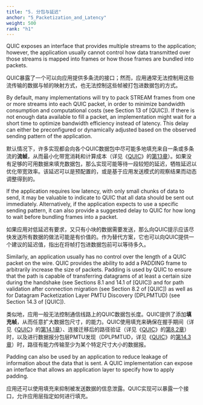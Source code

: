 ```yaml
---
title: "5. 分包与延迟"
anchor: "5_Packetization_and_Latency"
weight: 500
rank: "h1"
---
```


QUIC exposes an interface that provides multiple streams to the application; however, the application usually cannot control how data transmitted over those streams is mapped into frames or how those frames are bundled into packets.

QUIC暴露了一个可以向应用提供多条流的接口；然而，应用通常无法控制用这些流传输的数据与帧的映射方式，也无法控制这些帧被打包进数据包的方式。

By default, many implementations will try to pack STREAM frames from one or more streams into each QUIC packet, in order to minimize bandwidth consumption and computational costs (see Section 13 of [QUIC]). If there is not enough data available to fill a packet, an implementation might wait for a short time to optimize bandwidth efficiency instead of latency. This delay can either be preconfigured or dynamically adjusted based on the observed sending pattern of the application.

默认情况下，许多实现都会向各个QUIC数据包中尽可能多地填充来自一条或多条流的**流帧**，从而最小化带宽消耗和计算成本（详见《[QUIC]()》的[第13章]()）。如果没有足够的可用数据来填充数据包，那么实现可能等待一段较短的延迟，牺牲延迟以优化带宽效率。该延迟可以是预配置的，或是基于应用发送模式的观察结果而动态调整得到的。

If the application requires low latency, with only small chunks of data to send, it may be valuable to indicate to QUIC that all data should be sent out immediately. Alternatively, if the application expects to use a specific sending pattern, it can also provide a suggested delay to QUIC for how long to wait before bundling frames into a packet.

如果应用对低延迟有要求，又只有小块的数据需要发送，那么向QUIC提示应该尽快发送所有数据的做法可能是有价值的。作为替代方案，它也可以向QUIC提供一个建议的延迟值，指出在将帧打包进数据包前可以等待多久。

Similarly, an application usually has no control over the length of a QUIC packet on the wire. QUIC provides the ability to add a PADDING frame to arbitrarily increase the size of packets. Padding is used by QUIC to ensure that the path is capable of transferring datagrams of at least a certain size during the handshake (see Sections 8.1 and 14.1 of [QUIC]) and for path validation after connection migration (see Section 8.2 of [QUIC]) as well as for Datagram Packetization Layer PMTU Discovery (DPLPMTUD) (see Section 14.3 of [QUIC]).

类似地，应用一般无法控制通信线路上的QUIC数据包长度。QUIC提供了添加**填充帧**，从而任意扩大数据包尺寸，的能力。QUIC使用填充来确保在握手期间（详见《[QUIC]()》的[第14.1章]()）、连接迁移后的路径验证（详见《[QUIC]()》的[第8.2章]()）时，以及进行数据报分包层PMTU发现（DPLPMTUD，详见《[QUIC]()》的[第14.3章]()）时，路径有能力传输至少为某个特定尺寸大小的数据报。

Padding can also be used by an application to reduce leakage of information about the data that is sent. A QUIC implementation can expose an interface that allows an application layer to specify how to apply padding.

应用还可以使用填充来抑制被发送数据的信息泄露。QUIC实现可以暴露一个接口，允许应用层指定如何进行填充。
